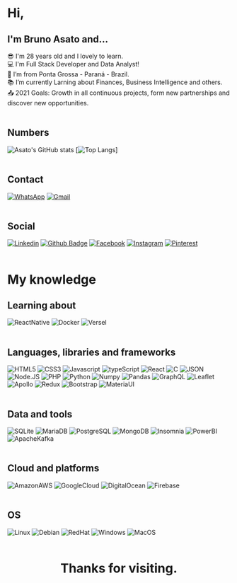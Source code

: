# Hi,

## I'm Bruno Asato and...

:sunglasses: I'm 28 years old and I lovely to learn.  
:computer: I'm Full Stack Developer and Data Analyst!  
:house_with_garden: I’m from Ponta Grossa - Paraná - Brazil.  
:books: I’m currently Larning about Finances, Business Intelligence and others.  
:outbox_tray: 2021 Goals: Growth in all continuous projects, form new partnerships and discover new opportunities.
<br /><br />

## Numbers

![Asato's GitHub stats](https://github-readme-stats.vercel.app/api?username=BrunoAsato&show_icons=true&theme=dracula)
[![Top Langs](https://github-readme-stats.vercel.app/api/top-langs/?username=BrunoAsato&layout=compact&theme=dracula)]
<br /><br />

## Contact

[![WhatsApp](https://img.shields.io/badge/WhatsApp-25D366?style=for-the-badge&logo=whatsapp&logoColor=white)](https://web.whatsapp.com/send?text=&phone=5542999341204)
[![Gmail](https://img.shields.io/badge/Gmail-D14836?style=for-the-badge&logo=gmail&logoColor=white)](mailto:asatobruno@gmail.com)
<br /><br />

## Social

[![Linkedin](https://img.shields.io/badge/LinkedIn-0077B5?style=for-the-badge&logo=linkedin&logoColor=white)](https://www.linkedin.com/in/brunoasato/)
[![Github Badge](https://img.shields.io/badge/GitHub-100000?style=for-the-badge&logo=github&logoColor=white)](https://github.com/BrunoAsato)
[![Facebook](https://img.shields.io/badge/Facebook-1877F2?style=for-the-badge&logo=facebook&logoColor=white)](https://www.facebook.com/asatobruno)
[![Instagram](https://img.shields.io/badge/Instagram-E4405F?style=for-the-badge&logo=instagram&logoColor=white)](https://www.instagram.com/brunoasato/)
[![Pinterest](https://img.shields.io/badge/Pinterest-%23E60023.svg?&style=for-the-badge&logo=Pinterest&logoColor=white)](https://br.pinterest.com/bruicardo)
<br /><br />

# My knowledge

## Learning about

![ReactNative](https://img.shields.io/badge/React_Native-20232A?style=for-the-badge&logo=react&logoColor=61DAFB)
![Docker](https://img.shields.io/badge/Docker-2CA5E0?style=for-the-badge&logo=docker&logoColor=white)
![Versel](https://img.shields.io/badge/Vercel-000000?style=for-the-badge&logo=vercel&logoColor=white)
<br /><br />

## Languages, libraries and frameworks

![HTML5](https://img.shields.io/badge/HTML5-E34F26?style=for-the-badge&logo=html5&logoColor=whitehttps://img.shields.io/badge/CSS3-1572B6?style=for-the-badge&logo=css3&logoColor=white)
![CSS3](https://img.shields.io/badge/CSS3-1572B6?style=for-the-badge&logo=css3&logoColor=white)
![Javascript](https://img.shields.io/badge/JavaScript-323330?style=for-the-badge&logo=javascript&logoColor=F7DF1E)
![typeScript](https://img.shields.io/badge/TypeScript-007ACC?style=for-the-badge&logo=typescript&logoColor=white)
![React](https://img.shields.io/badge/React-20232A?style=for-the-badge&logo=react&logoColor=61DAFB)
![C](https://img.shields.io/badge/C-00599C?style=for-the-badge&logo=c&logoColor=white)
![JSON](https://img.shields.io/badge/json-5E5C5C?style=for-the-badge&logo=json&logoColor=white)
![Node.JS](https://img.shields.io/badge/Node.js-339933?style=for-the-badge&logo=nodedotjs&logoColor=white)
![PHP](https://img.shields.io/badge/PHP-777BB4?style=for-the-badge&logo=php&logoColor=white)
![Python](https://img.shields.io/badge/Python-3776AB?style=for-the-badge&logo=python&logoColor=white)
![Numpy](https://img.shields.io/badge/Numpy-777BB4?style=for-the-badge&logo=numpy&logoColor=white)
![Pandas](https://img.shields.io/badge/Pandas-2C2D72?style=for-the-badge&logo=pandas&logoColor=white)
![GraphQL](https://img.shields.io/badge/GraphQl-E10#098?style=for-the-badge&logo=graphql&logoColor=white)
![Leaflet](https://img.shields.io/badge/Leaflet-199900?style=for-the-badge&logo=Leaflet&logoColor=white)
![Apollo](https://img.shields.io/badge/Apollo%20GraphQL-311C87?&style=for-the-badge&logo=Apollo%20GraphQL&logoColor=white)
![Redux](https://img.shields.io/badge/Redux-593D88?style=for-the-badge&logo=redux&logoColor=white)
![Bootstrap](https://img.shields.io/badge/Bootstrap-563D7C?style=for-the-badge&logo=bootstrap&logoColor=white)
![MateriaUI](https://img.shields.io/badge/Material--UI-0081CB?style=for-the-badge&logo=material-ui&logoColor=white)
<br /><br />

## Data and tools

![SQLite](https://img.shields.io/badge/SQLite-07405E?style=for-the-badge&logo=sqlite&logoColor=white)
![MariaDB](https://img.shields.io/badge/MariaDB-003545?style=for-the-badge&logo=mariadb&logoColor=white)
![PostgreSQL](https://img.shields.io/badge/PostgreSQL-316192?style=for-the-badge&logo=postgresql&logoColor=white)
![MongoDB](https://img.shields.io/badge/MongoDB-4EA94B?style=for-the-badge&logo=mongodb&logoColor=white)
![Insomnia](https://img.shields.io/badge/Insomnia-5849be?style=for-the-badge&logo=Insomnia&logoColor=white)
![PowerBI](https://img.shields.io/badge/PowerBI-F2C811?style=for-the-badge&logo=Power%20BI&logoColor=white)
![ApacheKafka](https://img.shields.io/badge/Apache_Kafka-231F20?style=for-the-badge&logo=apache-kafka&logoColor=white)
<br /><br />

## Cloud and platforms

![AmazonAWS](https://img.shields.io/badge/AmazonAWS-{232F3E}?style=for-the-badge&logo=amazonaws&logoColor=white)
![GoogleCloud](https://img.shields.io/badge/Google_Cloud-4285F4?style=for-the-badge&logo=google-cloud&logoColor=white)
![DigitalOcean](https://img.shields.io/badge/Digital_Ocean-0080FF?style=for-the-badge&logo=DigitalOcean&logoColor=white)
![Firebase](https://img.shields.io/badge/firebase-ffca28?style=for-the-badge&logo=firebase&logoColor=black)
<br /><br />

## OS

![Linux](https://img.shields.io/badge/Linux-FCC624?style=for-the-badge&logo=linux&logoColor=black)
![Debian](https://img.shields.io/badge/Debian-A81D33?style=for-the-badge&logo=debian&logoColor=white)
![RedHat](https://img.shields.io/badge/Red%20Hat-EE0000?style=for-the-badge&logo=redhat&logoColor=white)
![Windows](https://img.shields.io/badge/Windows-0078D6?style=for-the-badge&logo=windows&logoColor=white)
![MacOS](https://img.shields.io/badge/mac%20os-000000?style=for-the-badge&logo=apple&logoColor=white)
<br /><br />

# <center> Thanks for visiting. </center>
